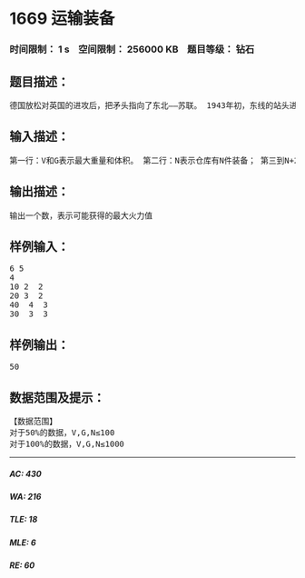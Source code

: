 # 1669 运输装备   
### 时间限制： 1 s&nbsp;&nbsp;&nbsp;&nbsp;空间限制： 256000 KB&nbsp;&nbsp;&nbsp;&nbsp;题目等级： 钻石  
## 题目描述：  

<pre>
德国放松对英国的进攻后，把矛头指向了东北——苏联。 1943年初，东线的站头进行到白热化阶段。据可靠情报，90余万德国军队在库尔斯克准备发动好大的攻势。因此，朱可夫元帅要求你立即从远东的军工厂运输大量装备支援库尔斯克前线。 列车司机告诉你，一趟列车最多可以容纳V体积的武器装备，但是你可能不能装满，因为列车承受不了那么大的重量，一趟列车最多可以承载G单位的重量。同时，军工厂仓库提供给你一份装备清单，详细记录了每件装备的体积、重量和火力。为了有效支援朱可夫元帅，你要找到一种方案，使得总火力值最大。
</pre>
  
  
## 输入描述：  

<pre>
第一行：V和G表示最大重量和体积。 第二行：N表示仓库有N件装备； 第三到N+2行：每行3个数Ti  Vi  Gi表示个装备的火力值、体积和重量；
</pre>
  
  
## 输出描述：  

<pre>
输出一个数，表示可能获得的最大火力值
</pre>
  
  
## 样例输入：  

<pre>
6 5
4
10 2  2
20 3  2
40  4  3
30  3  3
</pre>
  
  
## 样例输出：  

<pre>
50
</pre>
  
  
## 数据范围及提示：  

<pre>
【数据范围】
对于50%的数据，V,G,N≤100
对于100%的数据，V,G,N≤1000
</pre>
  
  
***  

##### AC: 430  
##### WA: 216  
##### TLE: 18  
##### MLE: 6  
##### RE: 60  
